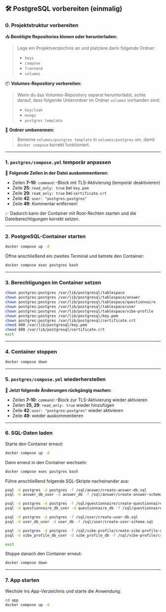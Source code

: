 ## 🛠 PostgreSQL vorbereiten (einmalig)

### 0. Projektstruktur vorbereiten

📥 **Benötigte Repositories klonen oder herunterladen:**

> Lege ein Projektverzeichnis an und platziere darin folgende Ordner:
>
> * `keys`
> * `compose`
> * `frontend`
> * `volumes`

📦 **Volumes-Repository vorbereiten:**

> Wenn du das Volumes-Repository separat herunterlädst, achte darauf, dass folgende Unterordner im Ordner `volumes` vorhanden sind:
>
> * `keycloak`
> * `mongo`
> * `postgres template`

📁 **Ordner umbenennen:**

> Benenne `volumes/postgres template` in `volumes/postgres` um, damit `docker compose` korrekt funktioniert.

---

### 1. `postgres/compose.yml` temporär anpassen

🔧 **Folgende Zeilen in der Datei auskommentieren:**

* Zeilen **7–10**: `command:`-Block mit TLS-Aktivierung (temporär deaktivieren)
* Zeile **25**: `read_only: true` bei `key.pem`
* Zeile **29**: `read_only: true` bei `certificate.crt`
* Zeile **42**: `user: "postgres:postgres"`
* Zeile **49**: Kommentar entfernen!

✅ Dadurch kann der Container mit Root-Rechten starten und die Dateiberechtigungen korrekt setzen.

---

### 2. PostgreSQL-Container starten

```bash
docker compose up -d
```

Öffne anschließend ein zweites Terminal und betrete den Container:

```bash
docker compose exec postgres bash
```

---

### 3. Berechtigungen im Container setzen

```bash
chown postgres:postgres /var/lib/postgresql/tablespace
chown postgres:postgres /var/lib/postgresql/tablespace/answer
chown postgres:postgres /var/lib/postgresql/tablespace/questionnaire
chown postgres:postgres /var/lib/postgresql/tablespace/user
chown postgres:postgres /var/lib/postgresql/tablespace/vibe-profile
chown postgres:postgres /var/lib/postgresql/key.pem
chown postgres:postgres /var/lib/postgresql/certificate.crt
chmod 600 /var/lib/postgresql/key.pem
chmod 600 /var/lib/postgresql/certificate.crt
exit
```

---

### 4. Container stoppen

```bash
docker compose down
```

---

### 5. `postgres/compose.yml` wiederherstellen

🔁 **Jetzt folgende Änderungen rückgängig machen:**

* Zeilen **7–10**: `command:`-Block zur TLS-Aktivierung wieder aktivieren
* Zeilen **25, 29**: `read_only: true` wieder hinzufügen
* Zeile **42**: `user: "postgres:postgres"` wieder aktivieren
* Zeile **49**: wieder auskommentieren

---

### 6. SQL-Daten laden

Starte den Container erneut:

```bash
docker compose up -d
```

Dann erneut in den Container wechseln:

```bash
docker compose exec postgres bash
```

Führe anschließend folgende SQL-Skripte nacheinander aus:

```bash
psql -U postgres -d postgres -f /sql/answer/create-answer-db.sql
psql -U answer_db_user -d answer_db -f /sql/answer/create-answer-schema.sql

psql -U postgres -d postgres -f /sql/questionnaire/create-questionnaire-db.sql
psql -U questionnaire_db_user -d questionnaire_db -f /sql/questionnaire/create-questionnaire-schema.sql

psql -U postgres -d postgres -f /sql/user/create-user-db.sql
psql -U user_db_user -d user_db -f /sql/user/create-user-schema.sql

psql -U postgres -d postgres -f /sql/vibe-profile/create-vibe-profile-db.sql
psql -U vibe_profile_db_user -d vibe_profile_db -f /sql/vibe-profile/create-vibe-profile-schema.sql

exit
```

Stoppe danach den Container erneut:

```bash
docker compose down
```

---

### 7. App starten

Wechsle ins App-Verzeichnis und starte die Anwendung:

```bash
cd app
docker compose up -d
```
